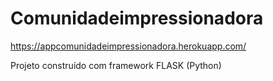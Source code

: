 # Comunidadeimpressionadora
 
https://appcomunidadeimpressionadora.herokuapp.com/

Projeto construído com framework FLASK (Python)
